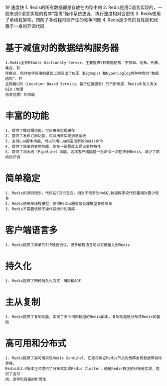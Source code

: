 1# 速度快
    1. Redis的所有数据都是存放在内存中的
    2. Redis是用C语言实现的，一般来说C语言实现的程序“距离”操作系统更近，执行速度相对会更快
    3. Redis使用了单线程架构，预防了多线程可能产生的竞争问题
    4. Redis是少有的及性能和优雅于一身的开源代码
# 基于减值对的数据结构服务器
    1.Redis全称REmote Dictionaty Server，主要提供5种数据结构：字符串、哈希、列表、集合、有
    序集合，同时在字符串的基础上演变出了位图（Bigmaps）和HyperLoglog两种神奇的“数据结构”，并
    且随着LBS（Location Based Service，基于位置服务）的不断发展，Redis中加入有关GEO（地理
    信息位置）的功能
# 丰富的功能
    1. 提供了键过期功能，可以用来实现缓存
    2. 提供了发布订阅功能，可以用来实现消息系统
    3. 支持Lua脚本功能，可以利用Lua创造出新的Redis命令
    4. 提供了简单的事物功能，能在一定程度上保证事物特性
    5. 提供了流水线（Pipeline）功能，这样客户端能建一批命令一次性传到Redis，减少了网络的开销
# 简单稳定
    1. Redis的源码很少，代码在5万行左右，相对于很多的NoSQL数据库来说代码量相对要少很多
    2. Redis使用单线程模型，使得Redis服务端处理模型变得简单
    3. Redis不需要依赖于操作系统中的类库
# 客户端语言多
    1. Redis提供了简单的TCP通信协议，很多编程语言可以方便接入到Redis
# 持久化
    1. Redis提供了两种持久化方式：RDB和AOF
# 主从复制
    1. Redis提供了复制功能，实现了多个相同数据的Redis副本，复制功能是分布式Redis的基础
# 高可用和分布式
    1. Redis提供了高可用实现Redis Sentinel，它能将保证Redis节点的故障发现和故障自动转移。
    Redis从3.0版本正式提供了分布式实现Redis Cluster，他是Redis真正的分布是实现，提供了高可
    用、读写和容量的扩展性 
